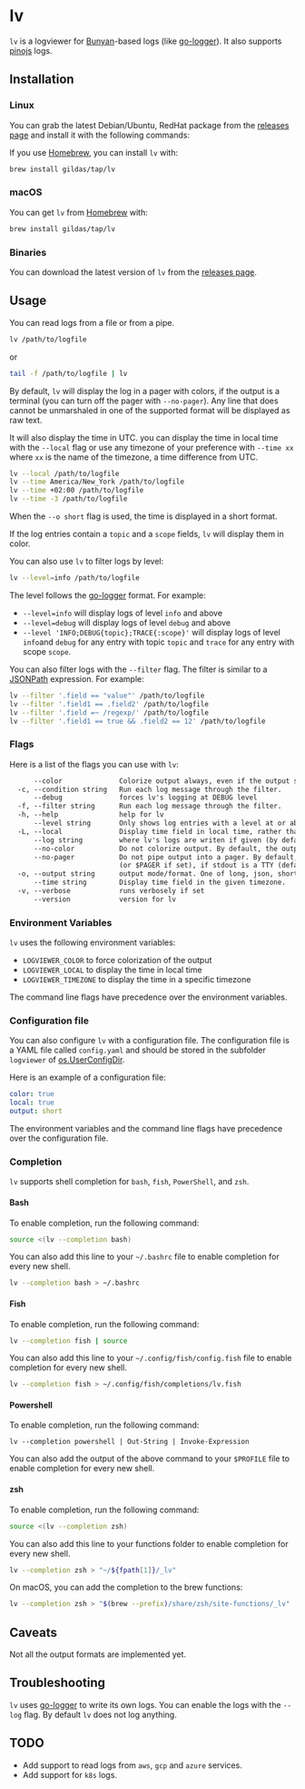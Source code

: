# lv

`lv` is a logviewer for [Bunyan](https://github.com/trentm/node-bunyan)-based logs (like [go-logger](https://github.com/gildas/go-logger)). It also supports [pinojs](https://getpino.io) logs.

## Installation

### Linux

You can grab the latest Debian/Ubuntu, RedHat package from the [releases page](https://github.com/gildas/lv/releases) and install it with the following commands:

If you use [Homebrew](https://brew.sh), you can install `lv` with:

```bash
brew install gildas/tap/lv
```

### macOS

You can get `lv` from [Homebrew](https://brew.sh) with:

```bash
brew install gildas/tap/lv
```

### Binaries

You can download the latest version of `lv` from the [releases page](https://github.com/gildas/lv/releases).

## Usage

You can read logs from a file or from a pipe.

```bash
lv /path/to/logfile
```

or

```bash
tail -f /path/to/logfile | lv
```

By default, `lv` will display the log in a pager with colors, if the output is a terminal (you can turn off the pager with `--no-pager`). Any line that does cannot be unmarshaled in one of the supported format will be displayed as raw text.

It will also display the time in UTC. you can display the time in local time with the `--local` flag or use any timezone of your preference with `--time xx` where `xx` is the name of the timezone, a time difference from UTC.

```bash
lv --local /path/to/logfile
lv --time America/New_York /path/to/logfile
lv --time +02:00 /path/to/logfile
lv --time -3 /path/to/logfile
```

When the `--o short` flag is used, the time is displayed in a short format.

If the log entries contain a `topic` and a `scope` fields, `lv` will display them in color.

You can also use `lv` to filter logs by level:

```bash
lv --level=info /path/to/logfile
```

The level follows the [go-logger](https://github.com/gildas/go-logger) format. For example:

- `--level=info` will display logs of level `info` and above
- `--level=debug` will display logs of level `debug` and above
- `--level 'INFO;DEBUG{topic};TRACE{:scope}'` will display logs of level `info`and `debug` for any entry with topic `topic` and `trace` for any entry with scope `scope`.

You can also filter logs with the `--filter` flag. The filter is similar to a [JSONPath](https://goessner.net/articles/JsonPath/) expression. For example:

```bash
lv --filter '.field == "value"' /path/to/logfile
lv --filter '.field1 == .field2' /path/to/logfile
lv --filter '.field =~ /regexp/' /path/to/logfile
lv --filter '.field1 == true && .field2 == 12' /path/to/logfile
```

### Flags

Here is a list of the flags you can use with `lv`:

```txt
      --color              Colorize output always, even if the output stream is not a TTY. (default true)
  -c, --condition string   Run each log message through the filter.
      --debug              forces lv's logging at DEBUG level
  -f, --filter string      Run each log message through the filter.
  -h, --help               help for lv
      --level string       Only shows log entries with a level at or above the given value.
  -L, --local              Display time field in local time, rather than UTC.
      --log string         where lv's logs are writen if given (by default, no log is generated)
      --no-color           Do not colorize output. By default, the output is colorized if stdout is a TTY
      --no-pager           Do not pipe output into a pager. By default, the output is piped throug less 
                           (or $PAGER if set), if stdout is a TTY (default true)
  -o, --output string      output mode/format. One of long, json, short, html, serve, server (default "long")
      --time string        Display time field in the given timezone.
  -v, --verbose            runs verbosely if set
      --version            version for lv
```

### Environment Variables

`lv` uses the following environment variables:

- `LOGVIEWER_COLOR` to force colorization of the output
- `LOGVIEWER_LOCAL` to display the time in local time
- `LOGVIEWER_TIMEZONE` to display the time in a specific timezone

The command line flags have precedence over the environment variables.

### Configuration file

You can also configure `lv` with a configuration file. The configuration file is a YAML file called `config.yaml` and should be stored in the subfolder `logviewer` of [os.UserConfigDir](https://pkg.go.dev/os#UserConfigDir).

Here is an example of a configuration file:

```yaml
color: true
local: true
output: short
```

The environment variables and the command line flags have precedence over the configuration file.

### Completion

`lv` supports shell completion for `bash`, `fish`, `PowerShell`, and `zsh`.

#### Bash

To enable completion, run the following command:

```bash
source <(lv --completion bash)
```

You can also add this line to your `~/.bashrc` file to enable completion for every new shell.

```bash
lv --completion bash > ~/.bashrc
```

#### Fish

To enable completion, run the following command:

```bash
lv --completion fish | source
```

You can also add this line to your `~/.config/fish/config.fish` file to enable completion for every new shell.

```bash
lv --completion fish > ~/.config/fish/completions/lv.fish
```

#### Powershell

To enable completion, run the following command:

```pwsh
lv --completion powershell | Out-String | Invoke-Expression
```

You can also add the output of the above command to your `$PROFILE` file to enable completion for every new shell.

#### zsh

To enable completion, run the following command:

```bash
source <(lv --completion zsh)
```

You can also add this line to your functions folder to enable completion for every new shell.

```bash
lv --completion zsh > "~/${fpath[1]}/_lv"
```

On macOS, you can add the completion to the brew functions:

```bash
lv --completion zsh > "$(brew --prefix)/share/zsh/site-functions/_lv"
```

## Caveats

Not all the output formats are implemented yet.

## Troubleshooting

`lv` uses [go-logger](https://github.com/gildas/go-logger) to write its own logs. You can enable the logs with the `--log` flag. By default `lv` does not log anything.

## TODO

- Add support to read logs from `aws`, `gcp` and `azure` services.
- Add support for `k8s` logs.


